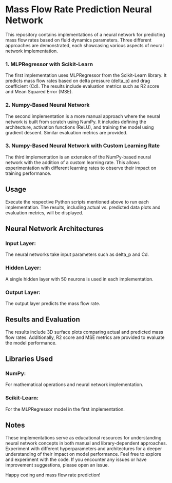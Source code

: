 # Mass Flow Rate Prediction Neural Network
This repository contains implementations of a neural network for predicting mass flow rates based on fluid dynamics parameters. Three different approaches are demonstrated, each showcasing various aspects of neural network implementation.

### 1. MLPRegressor with Scikit-Learn
The first implementation uses MLPRegressor from the Scikit-Learn library. It predicts mass flow rates based on delta pressure (delta_p) and drag coefficient (Cd). The results include evaluation metrics such as R2 score and Mean Squared Error (MSE).


### 2. Numpy-Based Neural Network
The second implementation is a more manual approach where the neural network is built from scratch using NumPy. It includes defining the architecture, activation functions (ReLU), and training the model using gradient descent. Similar evaluation metrics are provided.

### 3. Numpy-Based Neural Network with Custom Learning Rate
The third implementation is an extension of the NumPy-based neural network with the addition of a custom learning rate. This allows experimentation with different learning rates to observe their impact on training performance.


## Usage
Execute the respective Python scripts mentioned above to run each implementation. The results, including actual vs. predicted data plots and evaluation metrics, will be displayed.

## Neural Network Architectures
### Input Layer:
The neural networks take input parameters such as delta_p and Cd.
### Hidden Layer: 
A single hidden layer with 50 neurons is used in each implementation.
### Output Layer:
The output layer predicts the mass flow rate.


## Results and Evaluation
The results include 3D surface plots comparing actual and predicted mass flow rates. Additionally, R2 score and MSE metrics are provided to evaluate the model performance.

## Libraries Used
### NumPy: 
For mathematical operations and neural network implementation.
### Scikit-Learn: 
For the MLPRegressor model in the first implementation.

## Notes
These implementations serve as educational resources for understanding neural network concepts in both manual and library-dependent approaches.
Experiment with different hyperparameters and architectures for a deeper understanding of their impact on model performance.
Feel free to explore and experiment with the code. If you encounter any issues or have improvement suggestions, please open an issue.

Happy coding and mass flow rate prediction!







